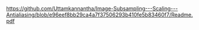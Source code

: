 https://github.com/Uttamkannantha/Image-Subsampling---Scaling---Antialiasing/blob/e96eef8bb29ca4a7f37506293b410fe5b83460f7/Readme.pdf
